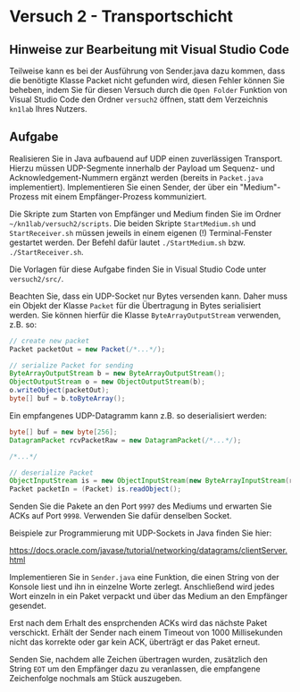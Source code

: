 # Versuch 2 - Transportschicht


## Hinweise zur Bearbeitung mit Visual Studio Code
Teilweise kann es bei der Ausführung von Sender.java dazu kommen, dass die benötigte Klasse Packet nicht gefunden wird, diesen Fehler können Sie beheben, indem Sie für diesen Versuch durch die `Open Folder` Funktion von Visual Studio Code den Ordner `versuch2` öffnen, statt dem Verzeichnis `kn1lab` Ihres Nutzers.

## Aufgabe

Realisieren Sie in Java aufbauend auf UDP einen zuverlässigen Transport. Hierzu müssen UDP-Segmente innerhalb der Payload um Sequenz- und Acknowledgement-Nummern ergänzt werden (bereits in `Packet.java` implementiert). Implementieren Sie einen Sender, der über ein "Medium"-Prozess mit einem Empfänger-Prozess kommuniziert.

Die Skripte zum Starten von Empfänger und Medium finden Sie im Ordner `~/kn1lab/versuch2/scripts`. Die beiden Skripte `StartMedium.sh` und `StartReceiver.sh` müssen jeweils in einem eigenen (!) Terminal-Fenster gestartet werden. Der Befehl dafür lautet `./StartMedium.sh` bzw. `./StartReceiver.sh`.

Die Vorlagen für diese Aufgabe finden Sie in Visual Studio Code unter `versuch2/src/`.

Beachten Sie, dass ein UDP-Socket nur Bytes versenden kann. Daher muss ein Objekt der Klasse `Packet` für die Übertragung in Bytes serialisiert werden. Sie können hierfür die Klasse `ByteArrayOutputStream` verwenden, z.B. so:

```java
// create new packet 
Packet packetOut = new Packet(/*...*/);

// serialize Packet for sending
ByteArrayOutputStream b = new ByteArrayOutputStream();
ObjectOutputStream o = new ObjectOutputStream(b);
o.writeObject(packetOut);
byte[] buf = b.toByteArray();
```

Ein empfangenes UDP-Datagramm kann z.B. so deserialisiert werden:

```java
byte[] buf = new byte[256];
DatagramPacket rcvPacketRaw = new DatagramPacket(/*...*/);

/*...*/

// deserialize Packet
ObjectInputStream is = new ObjectInputStream(new ByteArrayInputStream(rcvPacketRaw.getData()));
Packet packetIn = (Packet) is.readObject();
```

Senden Sie die Pakete an den Port `9997` des Mediums und erwarten Sie ACKs auf Port `9998`. Verwenden Sie dafür denselben Socket.

Beispiele zur Programmierung mit UDP-Sockets in Java finden Sie hier:

<https://docs.oracle.com/javase/tutorial/networking/datagrams/clientServer.html>
	
Implementieren Sie in `Sender.java` eine Funktion, die einen String von der Konsole liest und ihn in einzelne Worte zerlegt. Anschließend wird jedes Wort einzeln in ein Paket verpackt und über das Medium an den Empfänger gesendet.

Erst nach dem Erhalt des ensprchenden ACKs wird das nächste Paket verschickt. Erhält der Sender nach einem Timeout von 1000 Millisekunden nicht das korrekte oder gar kein ACK, überträgt er das Paket erneut.

Senden Sie, nachdem alle Zeichen übertragen wurden, zusätzlich den String `EOT` um den Empfänger dazu zu veranlassen, die empfangene Zeichenfolge nochmals am Stück auszugeben.
